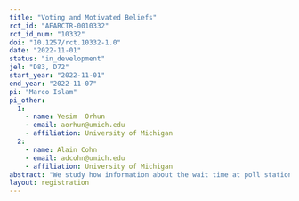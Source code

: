```yaml
---
title: "Voting and Motivated Beliefs"
rct_id: "AEARCTR-0010332"
rct_id_num: "10332"
doi: "10.1257/rct.10332-1.0"
date: "2022-11-01"
status: "in_development"
jel: "D83, D72"
start_year: "2022-11-01"
end_year: "2022-11-07"
pi: "Marco Islam"
pi_other:
  1:
    - name: Yesim  Orhun
    - email: aorhun@umich.edu
    - affiliation: University of Michigan
  2:
    - name: Alain Cohn
    - email: adcohn@umich.edu
    - affiliation: University of Michigan
abstract: "We study how information about the wait time at poll stations affect voters' thoughts about elections. Using data from the study "Racial Disparities in Voting Wait Times: Evidence from Smartphone Data" by Chen et al. (2020), we conduct an online survey providing voters with accurate information about the ten percent longest or ten percent shortest wait times in their county during the 2016 presidential election. Importantly, we show this information in relative form, that is, in comparison to the average wait time of the subject’s state of residence. This allows us to induce different perceptions of wait times and to study their causal effects on subjective beliefs on, for example, the importance of elections."
layout: registration
---
```


